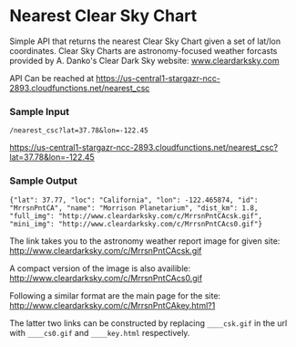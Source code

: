 # Nearest Clear Sky Chart
Simple API that returns the nearest Clear Sky Chart given a set of lat/lon coordinates. Clear Sky Charts are astronomy-focused weather forcasts provided by A. Danko's Clear Dark Sky website: www.cleardarksky.com

API Can be reached at https://us-central1-stargazr-ncc-2893.cloudfunctions.net/nearest_csc
### Sample Input

```/nearest_csc?lat=37.78&lon=-122.45```

https://us-central1-stargazr-ncc-2893.cloudfunctions.net/nearest_csc?lat=37.78&lon=-122.45

### Sample Output

```{"lat": 37.77, "loc": "California", "lon": -122.465874, "id": "MrrsnPntCA", "name": "Morrison Planetarium", "dist_km": 1.8, "full_img": "http://www.cleardarksky.com/c/MrrsnPntCAcsk.gif", "mini_img": "http://www.cleardarksky.com/c/MrrsnPntCAcs0.gif"}```

The link takes you to the astronomy weather report image for given site:
http://www.cleardarksky.com/c/MrrsnPntCAcsk.gif

A compact version of the image is also availible:
http://www.cleardarksky.com/c/MrrsnPntCAcs0.gif

Following a similar format are the main page for the site:
http://www.cleardarksky.com/c/MrrsnPntCAkey.html?1

The latter two links can be constructed by replacing `____csk.gif` in the url with `____cs0.gif` and `____key.html` respectively.

